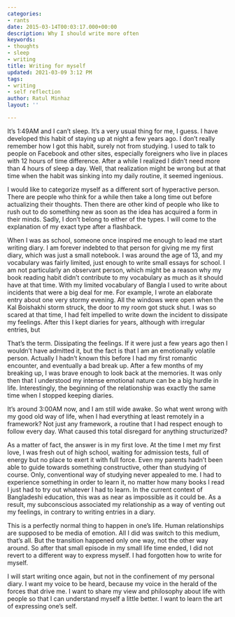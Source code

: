 ```yaml
---
categories:
- rants
date: 2015-03-14T00:03:17.000+00:00
description: Why I should write more often
keywords:
- thoughts
- sleep
- writing
title: Writing for myself
updated: 2021-03-09 3:12 PM
tags:
- writing
- self reflection
author: Ratul Minhaz
layout: ''

---
```

It’s 1:49AM and I can’t sleep. It’s a very usual thing for me, I guess. I have
developed this habit of staying up at night a few years ago. I don’t really
remember how I got this habit, surely not from studying. I used to talk to
people on Facebook and other sites, especially foreigners who live in places
with 12 hours of time difference. After a while I realized I didn’t need more
than 4 hours of sleep a day. Well, that realization might be wrong but at that
time when the habit was sinking into my daily routine, it seemed ingenious.


I would like to categorize myself as a different sort of hyperactive person.
There are people who think for a while then take a long time out before
actualizing their thoughts. Then there are other kind of people who like to rush
out to do something new as soon as the idea has acquired a form in their minds.
Sadly, I don’t belong to either of the types. I will come to the explanation of
my exact type after a flashback.

When I was as school, someone once inspired me enough to lead me start writing
diary. I am forever indebted to that person for giving me my first diary, which
was just a small notebook. I was around the age of 13, and my vocabulary was
fairly limited, just enough to write small essays for school. I am not
particularly an observant person, which might be a reason why my book reading
habit didn’t contribute to my vocabulary as much as it should have at that time.
With my limited vocabulary of Bangla I used to write about incidents that were a
big deal for me. For example, I wrote an elaborate entry about one very stormy
evening. All the windows were open when the Kal Boishakhi storm struck, the door
to my room got stuck shut. I was so scared at that time, I had felt impelled to
write down the incident to dissipate my feelings. After this I kept diaries for
years, although with irregular entries, but

That’s the term. Dissipating the feelings. If it were just a few years ago then
I wouldn’t have admitted it, but the fact is that I am an emotionally volatile
person. Actually I hadn’t known this before I had my first romantic encounter,
and eventually a bad break up. After a few months of my breaking up, I was brave
enough to look back at the memories. It was only then that I understood my
intense emotional nature can be a big hurdle in life. Interestingly, the
beginning of the relationship was exactly the same time when I stopped keeping
diaries.

It’s around 3:00AM now, and I am still wide awake. So what went wrong with my
good old way of life, when I had everything at least remotely in a framework?
Not just any framework, a routine that I had respect enough to follow every day.
What caused this total disregard for anything structurized?

As a matter of fact, the answer is in my first love. At the time I met my first
love, I was fresh out of high school, waiting for admission tests, full of
energy but no place to exert it with full force. Even my parents hadn’t been
able to guide towards something constructive, other than studying of course.
Only, conventional way of studying never appealed to me. I had to experience
something in order to learn it, no matter how many books I read I just had to
try out whatever I had to learn. In the current context of Bangladeshi
education, this was as near as impossible as it could be. As a result, my
subconscious associated my relationship as a way of venting out my feelings, in
contrary to writing entries in a diary.

This is a perfectly normal thing to happen in one’s life. Human relationships
are supposed to be media of emotion. All I did was switch to this medium, that’s
all. But the transition happened only one way, not the other way around. So
after that small episode in my small life time ended, I did not revert to a
different way to express myself. I had forgotten how to write for myself.

I will start writing once again, but not in the confinement of my personal
diary. I want my voice to be heard, because my voice in the herald of the forces
that drive me. I want to share my view and philosophy about life with people so
that I can understand myself a little better. I want to learn the art of
expressing one’s self.